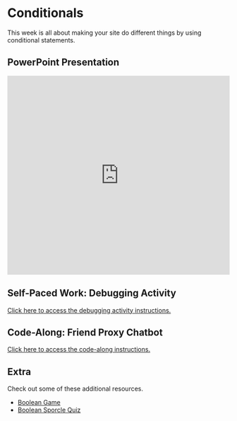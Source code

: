# Conditionals
This week is all about making your site do different things by using conditional statements.

## PowerPoint Presentation
<iframe src='https://view.officeapps.live.com/op/embed.aspx?src=https://hylandtechoutreach.github.io/ucs-js/Conditionals/Conditionals.pptx' width='100%' height='450px' frameborder='0'></iframe>

## Self-Paced Work: Debugging Activity
[Click here to access the debugging activity instructions.](ConditionalDebugging.md)

## Code-Along: Friend Proxy Chatbot
[Click here to access the code-along instructions.](ChatbotCodeAlong.md)

## Extra
Check out some of these additional resources.

- [Boolean Game](https://booleangame.com/)
- [Boolean Sporcle Quiz](https://www.sporcle.com/games/Government_Agent/true-or-false-logic-quiz)
